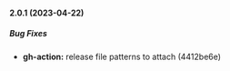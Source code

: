 #### 2.0.1 (2023-04-22)

##### Bug Fixes

* **gh-action:**  release file patterns to attach (4412be6e)

